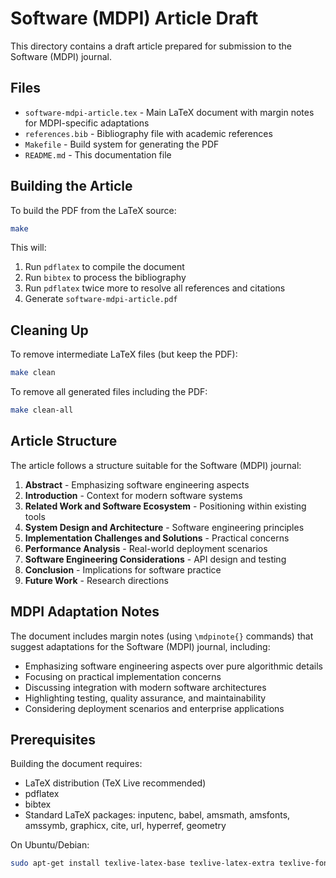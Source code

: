 # Software (MDPI) Article Draft

This directory contains a draft article prepared for submission to the Software (MDPI) journal.

## Files

- `software-mdpi-article.tex` - Main LaTeX document with margin notes for MDPI-specific adaptations
- `references.bib` - Bibliography file with academic references
- `Makefile` - Build system for generating the PDF
- `README.md` - This documentation file

## Building the Article

To build the PDF from the LaTeX source:

```bash
make
```

This will:
1. Run `pdflatex` to compile the document
2. Run `bibtex` to process the bibliography
3. Run `pdflatex` twice more to resolve all references and citations
4. Generate `software-mdpi-article.pdf`

## Cleaning Up

To remove intermediate LaTeX files (but keep the PDF):

```bash
make clean
```

To remove all generated files including the PDF:

```bash
make clean-all
```

## Article Structure

The article follows a structure suitable for the Software (MDPI) journal:

1. **Abstract** - Emphasizing software engineering aspects
2. **Introduction** - Context for modern software systems
3. **Related Work and Software Ecosystem** - Positioning within existing tools
4. **System Design and Architecture** - Software engineering principles
5. **Implementation Challenges and Solutions** - Practical concerns
6. **Performance Analysis** - Real-world deployment scenarios
7. **Software Engineering Considerations** - API design and testing
8. **Conclusion** - Implications for software practice
9. **Future Work** - Research directions

## MDPI Adaptation Notes

The document includes margin notes (using `\mdpinote{}` commands) that suggest adaptations for the Software (MDPI) journal, including:

- Emphasizing software engineering aspects over pure algorithmic details
- Focusing on practical implementation concerns
- Discussing integration with modern software architectures
- Highlighting testing, quality assurance, and maintainability
- Considering deployment scenarios and enterprise applications

## Prerequisites

Building the document requires:
- LaTeX distribution (TeX Live recommended)
- pdflatex
- bibtex
- Standard LaTeX packages: inputenc, babel, amsmath, amsfonts, amssymb, graphicx, cite, url, hyperref, geometry

On Ubuntu/Debian:
```bash
sudo apt-get install texlive-latex-base texlive-latex-extra texlive-fonts-recommended
```